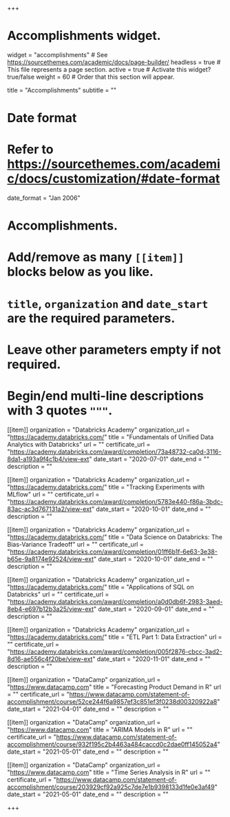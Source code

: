 +++
# Accomplishments widget.
widget = "accomplishments"  # See https://sourcethemes.com/academic/docs/page-builder/
headless = true  # This file represents a page section.
active = true  # Activate this widget? true/false
weight = 60  # Order that this section will appear.

title = "Accomplish&shy;ments"
subtitle = ""

# Date format
#   Refer to https://sourcethemes.com/academic/docs/customization/#date-format
date_format = "Jan 2006"

# Accomplishments.
#   Add/remove as many `[[item]]` blocks below as you like.
#   `title`, `organization` and `date_start` are the required parameters.
#   Leave other parameters empty if not required.
#   Begin/end multi-line descriptions with 3 quotes `"""`.

[[item]]
  organization = "Databricks Academy"
  organization_url = "https://academy.databricks.com/"
  title = "Fundamentals of Unified Data Analytics with Databricks"
  url = ""
  certificate_url = "https://academy.databricks.com/award/completion/73a48732-ca0d-3116-8da1-a193a9f4c1b4/view-ext"
  date_start = "2020-07-01"
  date_end = ""
  description = ""
  
[[item]]
  organization = "Databricks Academy"
  organization_url = "https://academy.databricks.com/"
  title = "Tracking Experiments with MLflow"
  url = ""
  certificate_url = "https://academy.databricks.com/award/completion/5783e440-f86a-3bdc-83ac-ac3d767131a2/view-ext"
  date_start = "2020-10-01"
  date_end = ""
  description = ""
  
[[item]]
  organization = "Databricks Academy"
  organization_url = "https://academy.databricks.com/"
  title = "Data Science on Databricks: The Bias-Variance Tradeoff"
  url = ""
  certificate_url = "https://academy.databricks.com/award/completion/01ff6b1f-6e63-3e38-b65e-9a8174e92524/view-ext"
  date_start = "2020-10-01"
  date_end = ""
  description = ""

[[item]]
  organization = "Databricks Academy"
  organization_url = "https://academy.databricks.com/"
  title = "Applications of SQL on Databricks"
  url = ""
  certificate_url = "https://academy.databricks.com/award/completion/a0d0db6f-2983-3aed-8eb4-e697b12b3a25/view-ext"
  date_start = "2020-09-01"
  date_end = ""
  description = ""

[[item]]
  organization = "Databricks Academy"
  organization_url = "https://academy.databricks.com/"
  title = "ETL Part 1: Data Extraction"
  url = ""
  certificate_url = "https://academy.databricks.com/award/completion/005f2876-cbcc-3ad2-8d16-ae556c4f20be/view-ext"
  date_start = "2020-11-01"
  date_end = ""
  description = ""

[[item]]
  organization = "DataCamp"
  organization_url = "https://www.datacamp.com"
  title = "Forecasting Product Demand in R"
  url = ""
  certificate_url = "https://www.datacamp.com/statement-of-accomplishment/course/52ce244f6a9857ef3c851ef3f0238d00320922a8"
  date_start = "2021-04-01"
  date_end = ""
  description = ""

[[item]]
  organization = "DataCamp"
  organization_url = "https://www.datacamp.com"
  title = "ARIMA Models in R"
  url = ""
  certificate_url = "https://www.datacamp.com/statement-of-accomplishment/course/932f195c2b4463a484caccd0c2dae0ff145052a4"
  date_start = "2021-05-01"
  date_end = ""
  description = ""
  
[[item]]
  organization = "DataCamp"
  organization_url = "https://www.datacamp.com"
  title = "Time Series Analysis in R"
  url = ""
  certificate_url = "https://www.datacamp.com/statement-of-accomplishment/course/203929cf92a925c7de7e1b9398133d1fe0e3af49"
  date_start = "2021-05-01"
  date_end = ""
  description = ""

+++
